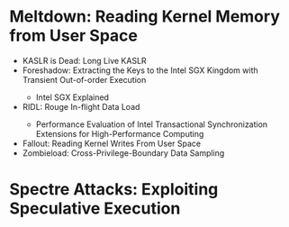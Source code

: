 # Meltdown: Reading Kernel Memory from User Space    
<ul>
  <li>KASLR is Dead: Long Live KASLR</li>    
  <li>Foreshadow: Extracting the Keys to the Intel SGX Kingdom with Transient Out-of-order Execution</li>   
  <ul>
    <li>Intel SGX Explained</li>   
  </ul>
  <li>RIDL: Rouge In-flight Data Load</li>    
  <ul>
    <li>Performance Evaluation of Intel Transactional Synchronization Extensions for High-Performance Computing</li>    
  </ul>  
  <li>Fallout: Reading Kernel Writes From User Space</li>   
  <li>Zombieload: Cross-Privilege-Boundary Data Sampling</li>        
</ul>     

# Spectre Attacks: Exploiting Speculative Execution
